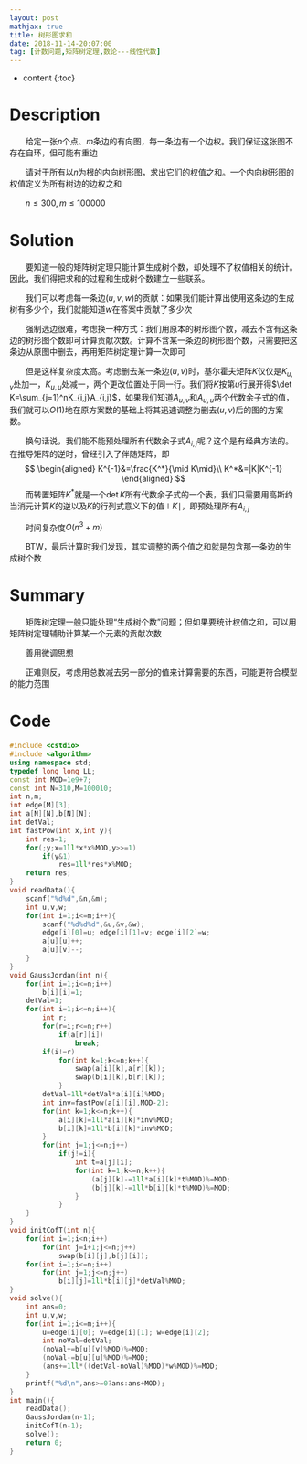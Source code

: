 ```yaml
---
layout: post
mathjax: true
title: 树形图求和
date: 2018-11-14-20:07:00
tag: [计数问题,矩阵树定理,数论---线性代数]
---
```

* content
{:toc}
# Description

　　给定一张$n$个点、$m$条边的有向图，每一条边有一个边权。我们保证这张图不存在自环，但可能有重边

　　请对于所有以$n$为根的内向树形图，求出它们的权值之和。一个内向树形图的权值定义为所有树边的边权之和

　　$n \le 300, m \le 100000$




# Solution

　　要知道一般的矩阵树定理只能计算生成树个数，却处理不了权值相关的统计。因此，我们得把求和的过程和生成树个数建立一些联系。

　　我们可以考虑每一条边$(u,v,w)$的贡献：如果我们能计算出使用这条边的生成树有多少个，我们就能知道$w$在答案中贡献了多少次

　　强制选边很难，考虑换一种方式：我们用原本的树形图个数，减去不含有这条边的树形图个数即可计算贡献次数。计算不含某一条边的树形图个数，只需要把这条边从原图中删去，再用矩阵树定理计算一次即可

　　但是这样复杂度太高。考虑删去某一条边$(u,v)$时，基尔霍夫矩阵$K$仅仅是$K_{u,v}$处加一，$K_{u,u}$处减一，两个更改位置处于同一行。我们将$K$按第$u$行展开得$\det K=\sum_{j=1}^nK_{i,j}A_{i,j}$，如果我们知道$A_{u,v}$和$A_{u,u}$两个代数余子式的值，我们就可以$O(1)$地在原方案数的基础上将其迅速调整为删去$(u,v)$后的图的方案数。

　　换句话说，我们能不能预处理所有代数余子式$A_{i,j}$呢？这个是有经典方法的。在推导矩阵的逆时，曾经引入了伴随矩阵，即
$$
\begin{aligned}
K^{-1}&=\frac{K^*}{\mid K\mid}\\
K^*&=|K|K^{-1}
\end{aligned}
$$
　　而转置矩阵$K^*$就是一个$\det K$所有代数余子式的一个表，我们只需要用高斯约当消元计算$K$的逆以及$K$的行列式意义下的值$\mid K\mid$，即预处理所有$A_{i,j}$

　　时间复杂度$O(n^3+m)$

　　BTW，最后计算时我们发现，其实调整的两个值之和就是包含那一条边的生成树个数



# Summary

　　矩阵树定理一般只能处理“生成树个数”问题；但如果要统计权值之和，可以用矩阵树定理辅助计算某一个元素的贡献次数

　　善用微调思想

　　正难则反，考虑用总数减去另一部分的值来计算需要的东西，可能更符合模型的能力范围



# Code

```c++
#include <cstdio>
#include <algorithm>
using namespace std;
typedef long long LL;
const int MOD=1e9+7;
const int N=310,M=100010;
int n,m;
int edge[M][3];
int a[N][N],b[N][N];
int detVal;
int fastPow(int x,int y){
	int res=1;
	for(;y;x=1ll*x*x%MOD,y>>=1)
		if(y&1)
			res=1ll*res*x%MOD;
	return res;
}
void readData(){
	scanf("%d%d",&n,&m);
	int u,v,w;
	for(int i=1;i<=m;i++){
		scanf("%d%d%d",&u,&v,&w);
		edge[i][0]=u; edge[i][1]=v; edge[i][2]=w;
		a[u][u]++;
		a[u][v]--;
	}
}
void GaussJordan(int n){
	for(int i=1;i<=n;i++) 
		b[i][i]=1;
	detVal=1;
	for(int i=1;i<=n;i++){
		int r;
		for(r=i;r<=n;r++)
			if(a[r][i])
				break;
		if(i!=r)
			for(int k=1;k<=n;k++){
				swap(a[i][k],a[r][k]);
				swap(b[i][k],b[r][k]);
			}
		detVal=1ll*detVal*a[i][i]%MOD;
		int inv=fastPow(a[i][i],MOD-2);
		for(int k=1;k<=n;k++){
			a[i][k]=1ll*a[i][k]*inv%MOD;
			b[i][k]=1ll*b[i][k]*inv%MOD;
		}
		for(int j=1;j<=n;j++)
			if(j!=i){
				int t=a[j][i];
				for(int k=1;k<=n;k++){
					(a[j][k]-=1ll*a[i][k]*t%MOD)%=MOD;
					(b[j][k]-=1ll*b[i][k]*t%MOD)%=MOD;
				}
			}
	}
}
void initCofT(int n){
	for(int i=1;i<n;i++)
		for(int j=i+1;j<=n;j++)
			swap(b[i][j],b[j][i]);
	for(int i=1;i<=n;i++)
		for(int j=1;j<=n;j++)
			b[i][j]=1ll*b[i][j]*detVal%MOD;
}
void solve(){
	int ans=0;
	int u,v,w;
	for(int i=1;i<=m;i++){
		u=edge[i][0]; v=edge[i][1]; w=edge[i][2];
		int noVal=detVal;
		(noVal+=b[u][v]%MOD)%=MOD;
		(noVal-=b[u][u]%MOD)%=MOD;
		(ans+=1ll*((detVal-noVal)%MOD)*w%MOD)%=MOD;
	}
	printf("%d\n",ans>=0?ans:ans+MOD);
}
int main(){
	readData();
	GaussJordan(n-1);
	initCofT(n-1);
	solve();
	return 0;
}
```


